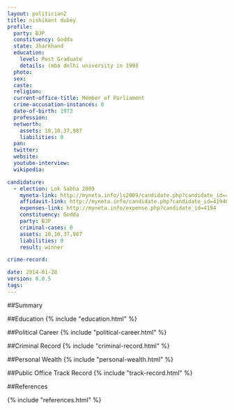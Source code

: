 ```yaml
---
layout: politician2
title: nishikant dubey
profile: 
  party: BJP
  constituency: Godda
  state: Jharkhand
  education: 
    level: Post Graduate
    details: (mba delhi university in 1993
  photo: 
  sex: 
  caste: 
  religion: 
  current-office-title: Member of Parliament
  crime-accusation-instances: 0
  date-of-birth: 1973
  profession: 
  networth: 
    assets: 10,10,37,987
    liabilities: 0
  pan: 
  twitter: 
  website: 
  youtube-interview: 
  wikipedia: 

candidature: 
  - election: Lok Sabha 2009
    myneta-link: http://myneta.info/ls2009/candidate.php?candidate_id=4194
    affidavit-link: http://myneta.info/candidate.php?candidate_id=4194&scan=original
    expenses-link: http://myneta.info/expense.php?candidate_id=4194
    constituency: Godda 
    party: BJP
    criminal-cases: 0
    assets: 10,10,37,987
    liabilities: 0
    result: winner 

crime-record: 

date: 2014-01-28
version: 0.0.5
tags: 
---
```

##Summary


##Education
{% include "education.html" %}


##Political Career
{% include "political-career.html" %}


##Criminal Record
{% include "criminal-record.html" %}


##Personal Wealth
{% include "personal-wealth.html" %}


##Public Office Track Record
{% include "track-record.html" %}


##References


{% include "references.html" %}